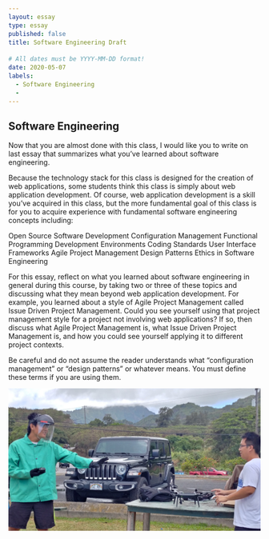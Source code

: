 ```yaml
---
layout: essay
type: essay
published: false
title: Software Engineering Draft

# All dates must be YYYY-MM-DD format!
date: 2020-05-07
labels:
  - Software Engineering
  -
---
```


## Software Engineering
Now that you are almost done with this class, I would like you to write on last essay that summarizes what you’ve learned about software engineering.

Because the technology stack for this class is designed for the creation of web applications, some students think this class is simply about web application development. Of course, web application development is a skill you’ve acquired in this class, but the more fundamental goal of this class is for you to acquire experience with fundamental software engineering concepts including:

Open Source Software Development
Configuration Management
Functional Programming
Development Environments
Coding Standards
User Interface Frameworks
Agile Project Management
Design Patterns
Ethics in Software Engineering

For this essay, reflect on what you learned about software engineering in general during this course, by taking two or three of these topics and discussing what they mean beyond web application development. For example, you learned about a style of Agile Project Management called Issue Driven Project Management. Could you see yourself using that project management style for a project not involving web applications? If so, then discuss what Agile Project Management is, what Issue Driven Project Management is, and how you could see yourself applying it to different project contexts.

Be careful and do not assume the reader understands what “configuration management” or “design patterns” or whatever means. You must define these terms if you are using them.

<img class="ui large centered rounded image" src="../images/ethics-droneSafety-cropped.jpg">
